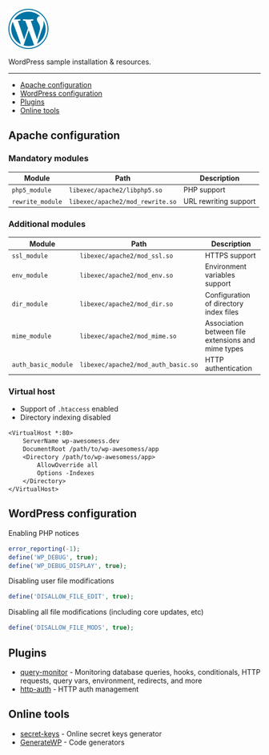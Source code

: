 ![Logo](logo.png)

WordPress sample installation & resources.

---

* [Apache configuration](#apache-configuration)
* [WordPress configuration](#wordpress-configuration)
* [Plugins](#plugins)
* [Online tools](#online-tools)

## Apache configuration

### Mandatory modules

| Module | Path | Description |
| --- | --- | --- |
| `php5_module` | `libexec/apache2/libphp5.so` | PHP support |
| `rewrite_module` | `libexec/apache2/mod_rewrite.so` | URL rewriting support |

### Additional modules

| Module | Path | Description |
| --- | --- | --- |
| `ssl_module` | `libexec/apache2/mod_ssl.so` | HTTPS support |
| `env_module` | `libexec/apache2/mod_env.so` | Environment variables support |
| `dir_module` | `libexec/apache2/mod_dir.so` | Configuration of directory index files |
| `mime_module` | `libexec/apache2/mod_mime.so` | Association between file extensions and mime types |
| `auth_basic_module` | `libexec/apache2/mod_auth_basic.so` | HTTP authentication |

### Virtual host

* Support of `.htaccess` enabled
* Directory indexing disabled

```
<VirtualHost *:80>
    ServerName wp-awesomess.dev
    DocumentRoot /path/to/wp-awesomess/app
    <Directory /path/to/wp-awesomess/app>
        AllowOverride all
        Options -Indexes
    </Directory>
</VirtualHost>
```

## WordPress configuration

Enabling PHP notices

```php
error_reporting(-1);
define('WP_DEBUG', true);
define('WP_DEBUG_DISPLAY', true);
```

Disabling user file modifications

```php
define('DISALLOW_FILE_EDIT', true);
```

Disabling all file modifications (including core updates, etc)

```php
define('DISALLOW_FILE_MODS', true);
```

## Plugins

* [query-monitor](https://github.com/johnbillion/query-monitor) - Monitoring database queries, hooks, conditionals, HTTP requests, query vars, environment, redirects, and more
* [http-auth](https://github.com/johansatge/http-auth) - HTTP auth management

## Online tools

* [secret-keys](https://api.wordpress.org/secret-key/1.1/salt/) - Online secret keys generator
* [GenerateWP](https://generatewp.com/) - Code generators
